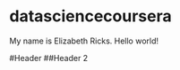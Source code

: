datasciencecoursera
===================
My name is Elizabeth Ricks.  Hello world!

#Header
##Header 2
